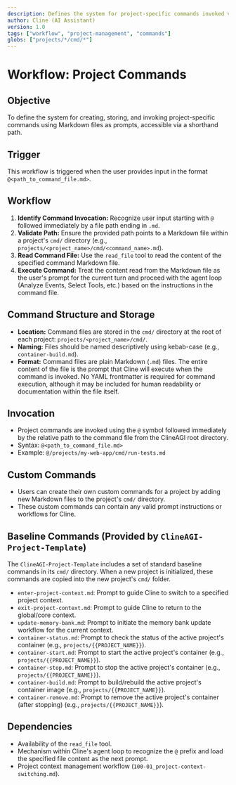 ```yaml
---
description: Defines the system for project-specific commands invoked via a shorthand path.
author: Cline (AI Assistant)
version: 1.0
tags: ["workflow", "project-management", "commands"]
globs: ["projects/*/cmd/*"]
---
```

# Workflow: Project Commands

## Objective

To define the system for creating, storing, and invoking project-specific commands using Markdown files as prompts, accessible via a shorthand path.

## Trigger

This workflow is triggered when the user provides input in the format `@<path_to_command_file.md>`.

## Workflow

1.  **Identify Command Invocation:** Recognize user input starting with `@` followed immediately by a file path ending in `.md`.
2.  **Validate Path:** Ensure the provided path points to a Markdown file within a project's `cmd/` directory (e.g., `projects/<project_name>/cmd/<command_name>.md`).
3.  **Read Command File:** Use the `read_file` tool to read the content of the specified command Markdown file.
4.  **Execute Command:** Treat the content read from the Markdown file as the user's prompt for the current turn and proceed with the agent loop (Analyze Events, Select Tools, etc.) based on the instructions in the command file.

## Command Structure and Storage

-   **Location:** Command files are stored in the `cmd/` directory at the root of each project: `projects/<project_name>/cmd/`.
-   **Naming:** Files should be named descriptively using kebab-case (e.g., `container-build.md`).
-   **Format:** Command files are plain Markdown (`.md`) files. The entire content of the file is the prompt that Cline will execute when the command is invoked. No YAML frontmatter is required for command execution, although it may be included for human readability or documentation within the file itself.

## Invocation

-   Project commands are invoked using the `@` symbol followed immediately by the relative path to the command file from the ClineAGI root directory.
-   Syntax: `@<path_to_command_file.md>`
-   Example: `@/projects/my-web-app/cmd/run-tests.md`

## Custom Commands

-   Users can create their own custom commands for a project by adding new Markdown files to the project's `cmd/` directory.
-   These custom commands can contain any valid prompt instructions or workflows for Cline.

## Baseline Commands (Provided by `ClineAGI-Project-Template`)

The `ClineAGI-Project-Template` includes a set of standard baseline commands in its `cmd/` directory. When a new project is initialized, these commands are copied into the new project's `cmd/` folder.

-   `enter-project-context.md`: Prompt to guide Cline to switch to a specified project context.
-   `exit-project-context.md`: Prompt to guide Cline to return to the global/core context.
-   `update-memory-bank.md`: Prompt to initiate the memory bank update workflow for the current context.
-   `container-status.md`: Prompt to check the status of the active project's container (e.g., `projects/{{PROJECT_NAME}}`).
-   `container-start.md`: Prompt to start the active project's container (e.g., `projects/{{PROJECT_NAME}}`).
-   `container-stop.md`: Prompt to stop the active project's container (e.g., `projects/{{PROJECT_NAME}}`).
-   `container-build.md`: Prompt to build/rebuild the active project's container image (e.g., `projects/{{PROJECT_NAME}}`).
-   `container-remove.md`: Prompt to remove the active project's container (after stopping) (e.g., `projects/{{PROJECT_NAME}}`).

## Dependencies

-   Availability of the `read_file` tool.
-   Mechanism within Cline's agent loop to recognize the `@` prefix and load the specified file content as the next prompt.
-   Project context management workflow (`100-01_project-context-switching.md`).
